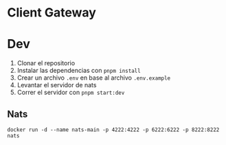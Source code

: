 # Client Gateway

# Dev

1. Clonar el repositorio
2. Instalar las dependencias con `pnpm install`
3. Crear un archivo `.env` en base al archivo `.env.example`
4. Levantar el servidor de nats
5. Correr el servidor con `pnpm start:dev`

## Nats
```
docker run -d --name nats-main -p 4222:4222 -p 6222:6222 -p 8222:8222 nats
```
